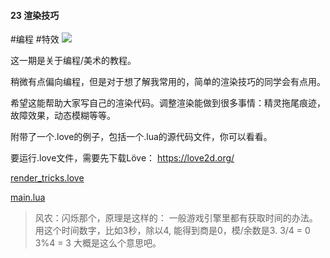 #### 23  渲染技巧
#编程 #特效 
![](assets/tutorials/t23/render.gif)

  这一期是关于编程/美术的教程。

  稍微有点偏向编程，但是对于想了解我常用的，简单的渲染技巧的同学会有点用。

  希望这能帮助大家写自己的渲染代码。调整渲染能做到很多事情：精灵拖尾痕迹，故障效果，动态模糊等等。

  附带了一个.love的例子，包括一个.lua的源代码文件，你可以看看。

  要运行.love文件，需要先下载Löve： <https://love2d.org/>

  [render_tricks.love](https://www.patreon.com/file?h=7947098&i=809238)

  [main.lua](https://www.patreon.com/file?h=7947098&i=809239)


> 风农：闪烁那个，原理是这样的：
> 一般游戏引擎里都有获取时间的办法。
> 用这个时间数字，比如3秒，除以4, 能得到商是0，模/余数是3.
> 3/4 = 0 
> 3%4 = 3
> 大概是这么个意思吧。
